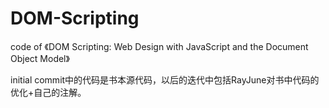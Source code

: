 # DOM-Scripting

code of 《DOM Scripting: Web Design with JavaScript and the Document Object Model》

initial commit中的代码是书本源代码，以后的迭代中包括RayJune对书中代码的优化+自己的注解。
